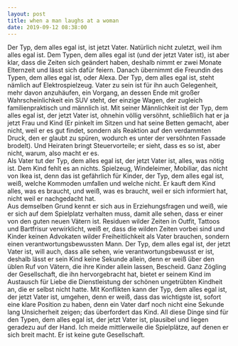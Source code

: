 ```yaml
---
layout: post
title: when a man laughs at a woman
date: 2019-09-12 08:38:00
---
```


Der Typ, dem alles egal ist, ist jetzt Vater. Natürlich nicht zuletzt, weil ihm alles egal ist. Dem Typen, dem alles egal ist (und der jetzt Vater ist), ist aber klar, dass die Zeiten sich geändert haben, deshalb nimmt er zwei Monate Elternzeit und lässt sich dafür feiern. Danach übernimmt die Freundin des Typen, dem alles egal ist, oder Alexa. Der Typ, dem alles egal ist, steht nämlich auf Elektrospielzeug. Vater zu sein ist für ihn auch Gelegenheit, mehr davon anzuhäufen, ein Vorgang, an dessen Ende mit großer Wahrscheinlichkeit ein SUV steht, der einzige Wagen, der zugleich familienpraktisch und männlich ist.
Mit seiner Männlichkeit ist der Typ, dem alles egal ist, der jetzt Vater ist, ohnehin völlig versöhnt, schließlich hat er ja jetzt Frau und Kind (Er pinkelt im Sitzen und hat seine Betten gemacht, aber nicht, weil er es gut findet, sondern als Reaktion auf den verdammten Druck, den er glaubt zu spüren, wodurch es unter der versöhnten Fassade brodelt). Und Heiraten bringt Steuervorteile; er sieht, dass es so ist, aber nicht, warum, also macht er es.<br>
Als Vater tut der Typ, dem alles egal ist, der jetzt Vater ist, alles, was nötig ist. Dem Kind fehlt es an nichts. Spielzeug, Windeleimer, Mobiliar, das nicht von Ikea ist, denn das ist gefährlich für Kinder, der Typ, dem alles egal ist, weiß, welche Kommoden umfallen und welche nicht. Er kauft dem Kind alles, was es braucht, und weiß, was es braucht, weil er sich informiert hat, nicht weil er nachgedacht hat. <br>
Aus demselben Grund kennt er sich aus in Erziehungsfragen und weiß, wie er sich auf dem Spielplatz verhalten muss, damit alle sehen, dass er einer von den guten neuen Vätern ist. Residuen wilder Zeiten in Outfit, Tattoos und Bartfrisur verwirklicht, weiß er, dass die wilden Zeiten vorbei sind und Kinder keinen Advokaten wilder Freiheitlichkeit als Vater brauchen, sondern einen verantwortungsbewussten Mann. 
Der Typ, dem alles egal ist, der jetzt Vater ist, will auch, dass alle sehen, wie verantwortungsbewusst er ist, deshalb lässt er sein Kind keine Sekunde allein, denn er weiß über den üblen Ruf von Vätern, die ihre Kinder allein lassen, Bescheid. Ganz Zögling der Gesellschaft, die ihn hervorgebracht hat, bietet er seinem Kind im Austausch für Liebe die Dienstleistung der schönen ungetrübten Kindheit an, die er selbst nicht hatte. Mit Konflikten kann der Typ, dem alles egal ist, der jetzt Vater ist, umgehen, denn er weiß, dass das wichtigste ist, sofort eine klare Position zu haben, denn ein Vater darf noch nicht eine Sekunde lang Unsicherheit zeigen; das überfordert das Kind. All diese Dinge sind für den Typen, dem alles egal ist, der jetzt Vater ist, plausibel und liegen geradezu auf der Hand. Ich meide mittlerweile die Spielplätze, auf denen er sich breit macht. Er ist keine gute Gesellschaft.
